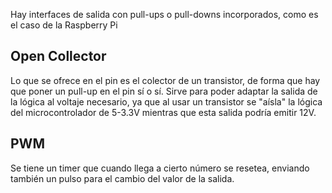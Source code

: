 Hay interfaces de salida con pull-ups o pull-downs incorporados, como es el caso de la Raspberry Pi

## Open Collector

Lo que se ofrece en el pin es el colector de un transistor, de forma que hay que poner un pull-up en el pin sí o sí. Sirve para poder adaptar la salida de la lógica al voltaje necesario, ya que al usar un transistor se "aísla" la lógica del microcontrolador de 5-3.3V mientras que esta salida podría emitir 12V.

## PWM

Se tiene un timer que cuando llega a cierto número se resetea, enviando también un pulso para el cambio del valor de la salida.